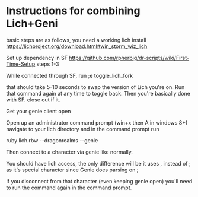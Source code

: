 # Instructions for combining Lich+Geni

basic steps are as follows, you need a working lich install https://lichproject.org/download.html#win_storm_wiz_lich 

Set up dependency in SF https://github.com/rpherbig/dr-scripts/wiki/First-Time-Setup steps 1-3

While connected through SF, run ;e toggle_lich_fork

that should take 5-10 seconds to swap the version of Lich you're on. Run that command again at any time to toggle back. Then you're basically done with SF. close out if it.

Get your genie client open

Open up an administrator command prompt (win+x then A in windows 8+)
navigate to your lich directory and in the command prompt run 

  ruby lich.rbw --dragonrealms --genie
  
Then connect to a character via genie like normally.

You should have lich access, the only difference will be it uses , instead of ; as it's special character since Genie does parsing on ;

If you disconnect from that character (even keeping genie open) you'll need to run the command again in the command prompt.
